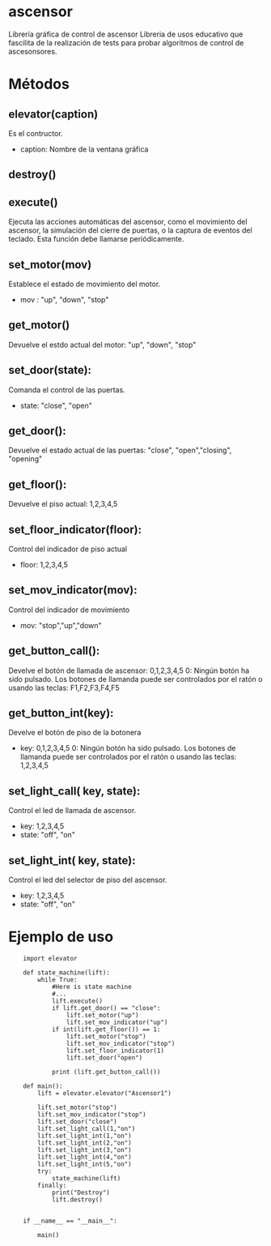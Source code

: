 # ascensor
Librería gráfica de control de ascensor
Libreria de usos educativo que fascilita de la realización de tests para probar algoritmos de control de ascesonsores.

# Métodos
## elevator(caption)
Es el contructor. 
* caption: Nombre de la ventana gráfica

## destroy()

## execute()
Ejecuta las acciones automáticas del ascensor, como el movimiento del ascensor, la simulación del cierre de puertas, 
o la captura de eventos del teclado.
Esta función debe llamarse periódicamente.

## set_motor(mov)
Establece el estado de movimiento del motor.
* mov : "up", "down", "stop"

## get_motor()
Devuelve el estdo actual del motor: "up", "down", "stop"

## set_door(state):
Comanda el control de las puertas.
* state: "close", "open"

## get_door():
Devuelve el estado actual de las puertas: "close", "open","closing", "opening"
        
## get_floor():
Devuelve el piso actual: 1,2,3,4,5

## set_floor_indicator(floor):
Control del indicador de piso actual
* floor: 1,2,3,4,5

## set_mov_indicator(mov):
Control del indicador de movimiento
* mov: "stop","up","down"

## get_button_call():
Develve el botón de llamada de ascensor: 0,1,2,3,4,5
0: Ningún botón ha sido pulsado.
Los botones de llamanda puede ser controlados por el ratón o usando las teclas: F1,F2,F3,F4,F5

## get_button_int(key):
Develve el botón de piso de la botonera
* key: 0,1,2,3,4,5
0: Ningún botón ha sido pulsado.
Los botones de llamanda puede ser controlados por el ratón o usando las teclas: 1,2,3,4,5

## set_light_call( key, state):
Control el led de llamada de ascensor.
* key: 1,2,3,4,5
* state: "off", "on"

## set_light_int( key, state):
Control el led del selector de piso del ascensor.
* key: 1,2,3,4,5
* state: "off", "on"

# Ejemplo de uso

        import elevator

        def state_machine(lift):
            while True:
                #Here is state machine
                #...
                lift.execute()
                if lift.get_door() == "close":
                    lift.set_motor("up")
                    lift.set_mov_indicator("up")
                if int(lift.get_floor()) == 1:
                    lift.set_motor("stop")
                    lift.set_mov_indicator("stop")
                    lift.set_floor_indicator(1)
                    lift.set_door("open")

                print (lift.get_button_call())

        def main():
            lift = elevator.elevator("Ascensor1")

            lift.set_motor("stop")
            lift.set_mov_indicator("stop")
            lift.set_door("close")
            lift.set_light_call(1,"on")
            lift.set_light_int(1,"on")
            lift.set_light_int(2,"on")
            lift.set_light_int(3,"on")
            lift.set_light_int(4,"on")
            lift.set_light_int(5,"on")
            try:
                state_machine(lift)    
            finally:
                print("Destroy")
                lift.destroy()
        

        if __name__ == "__main__":

            main()
        
